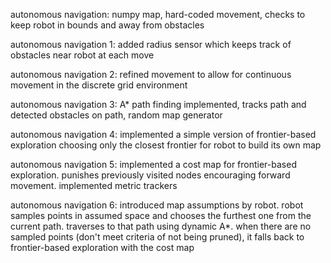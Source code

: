 autonomous navigation: numpy map, hard-coded movement, checks to keep robot in bounds and away from obstacles

autonomous navigation 1: added radius sensor which keeps track of obstacles near robot at each move

autonomous navigation 2: refined movement to allow for continuous movement in the discrete grid environment

autonomous navigation 3: A* path finding implemented, tracks path and detected obstacles on path, random map generator

autonomous navigation 4: implemented a simple version of frontier-based exploration choosing only the closest frontier for robot to build its own map

autonomous navigation 5: implemented a cost map for frontier-based exploration. punishes previously visited nodes encouraging forward movement. implemented metric trackers

autonomous navigation 6: introduced map assumptions by robot. robot samples points in assumed space and chooses the furthest one from the current path. traverses to that path using dynamic A*. when there are no sampled points (don't meet criteria of not being pruned), it falls back to frontier-based exploration with the cost map
